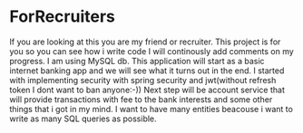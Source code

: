 # ForRecruiters
If you are looking at this you are my friend or recruiter.
This project is for you so you can see how i write code
I will continously add comments on my progress.
I am using MySQL db.
This application will start as a basic internet banking app and we will see what it turns out in the end.
I started with implementing security with spring security and jwt(without refresh token I dont want to ban anyone:-))
Next step will be account service that will provide transactions with fee to the bank interests and some other things that i got in my mind.
I want to have many entities beacouse i want to write as many SQL queries as possible.
